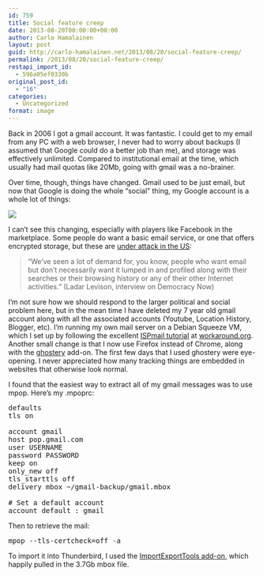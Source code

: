 ```yaml
---
id: 759
title: Social feature creep
date: 2013-08-20T00:00:00+00:00
author: Carlo Hamalainen
layout: post
guid: http://carlo-hamalainen.net/2013/08/20/social-feature-creep/
permalink: /2013/08/20/social-feature-creep/
restapi_import_id:
  - 596a05ef0330b
original_post_id:
  - "16"
categories:
  - Uncategorized
format: image
---
```

Back in 2006 I got a gmail account. It was fantastic. I could get to my email from any PC with a web browser, I never had to worry about backups (I assumed that Google could do a better job than me), and storage was effectively unlimited. Compared to institutional email at the time, which usually had mail quotas like 20Mb, going with gmail was a no-brainer. 

Over time, though, things have changed. Gmail used to be just email, but now that Google is doing the whole &#8220;social&#8221; thing, my Google account is a whole lot of things: 

<img src="https://i1.wp.com/s3.amazonaws.com/carlo-hamalainen.net/oldblog/blogdata/x-2013-08/google_takeout_list.png?w=1100&#038;ssl=1" data-recalc-dims="1" /> 

I can&#8217;t see this changing, especially with players like Facebook in the marketplace. Some people do want a basic email service, or one that offers encrypted storage, but these are [under attack in the US](http://www.democracynow.org/2013/8/13/exclusive_owner_of_snowdens_email_service):

> &#8220;We&#8217;ve seen a lot of demand for, you know, people who want email but don’t necessarily want it lumped in and profiled along with their searches or their browsing history or any of their other Internet activities.&#8221; (Ladar Levison, interview on Democracy Now) 

I&#8217;m not sure how we should respond to the larger political and social problem here, but in the mean time I have deleted my 7 year old gmail account along with all the associated accounts (Youtube, Location History, Blogger, etc). I&#8217;m running my own mail server on a Debian Squeeze VM, which I set up by following the excellent [ISPmail tutorial](https://workaround.org/ispmail/squeeze) at [workaround.org](https://workaround.org). Another small change is that I now use Firefox instead of Chrome, along with the [ghostery](https://addons.mozilla.org/en-US/firefox/addon/ghostery/) add-on. The first few days that I used ghostery were eye-opening. I never appreciated how many tracking things are embedded in websites that otherwise look normal. 

I found that the easiest way to extract all of my gmail messages was to use mpop. Here&#8217;s my .mpoprc: 

<pre>defaults
tls on

account gmail
host pop.gmail.com
user USERNAME
password PASSWORD
keep on
only_new off
tls_starttls off
delivery mbox ~/gmail-backup/gmail.mbox

# Set a default account
account default : gmail
</pre>

Then to retrieve the mail: 

<pre>mpop --tls-certcheck=off -a
</pre>

To import it into Thunderbird, I used the [ImportExportTools add-on](https://addons.mozilla.org/en-US/thunderbird/addon/importexporttools/), which happily pulled in the 3.7Gb mbox file.